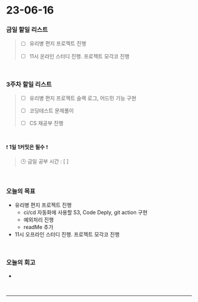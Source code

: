 # 23-06-16
### 금일 할일 리스트
> - [ ]  유리병 편지 프로젝트 진행
>
> - [ ]  11시 온라인 스터디 진행. 프로젝트 모각코 진행


<br/>

### 3주차 할일 리스트  
> - [ ]  유리병 편지 프로젝트 슬랙 로그, 어드민 기능 구현
>
> - [ ]  코딩테스트 문제풀이
>
> - [ ]  CS 재공부 진행

<br/>

❗ **1일 1커밋은 필수** ❗
> 🕒 금일 공부 시간 : [  ]
  
<br/>

### 오늘의 목표
- 유리병 편지 프로젝트 진행
    - ci/cd 자동화에 사용할 S3, Code Deply, git action 구현
    - 예외처리 진행
    - readMe 추가
- 11시 오프라인 스터디 진행. 프로젝트 모각코 진행

<br>

### 오늘의 회고
- 

<br/>

------------  
